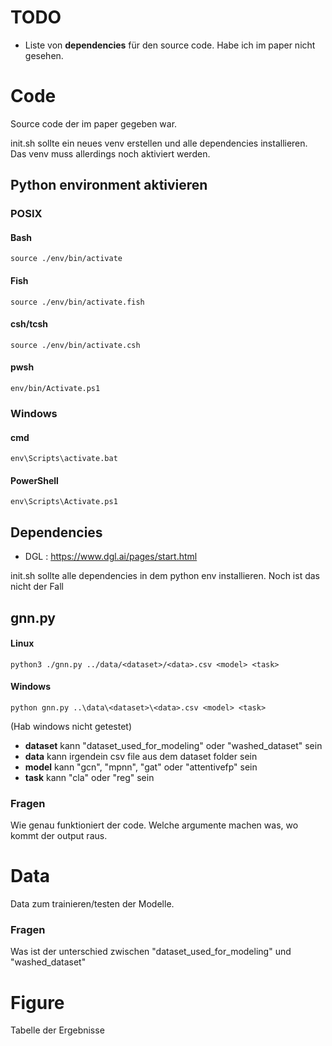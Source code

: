 # TODO

- Liste von **dependencies** für den source code. Habe ich im paper nicht gesehen.

# Code

Source code der im paper gegeben war.

init.sh sollte ein neues venv erstellen und alle dependencies installieren. Das venv muss allerdings noch aktiviert werden.

## Python environment aktivieren

### POSIX

#### Bash
    source ./env/bin/activate
#### Fish 
    source ./env/bin/activate.fish
#### csh/tcsh
    source ./env/bin/activate.csh
#### pwsh
    env/bin/Activate.ps1

### Windows

#### cmd
    env\Scripts\activate.bat
#### PowerShell
    env\Scripts\Activate.ps1

## Dependencies

- DGL : https://www.dgl.ai/pages/start.html

init.sh sollte alle dependencies in dem python env installieren. Noch ist das nicht der Fall

## gnn.py

#### Linux
    python3 ./gnn.py ../data/<dataset>/<data>.csv <model> <task>
#### Windows
    python gnn.py ..\data\<dataset>\<data>.csv <model> <task>
(Hab windows nicht getestet)

- **dataset** kann "dataset_used_for_modeling" oder "washed_dataset" sein
- **data** kann irgendein csv file aus dem dataset folder sein
- **model** kann "gcn", "mpnn", "gat" oder "attentivefp" sein
- **task** kann "cla" oder "reg" sein

### Fragen

Wie genau funktioniert der code. Welche argumente machen was, wo kommt der output raus.

# Data

Data zum trainieren/testen der Modelle.

### Fragen

Was ist der unterschied zwischen "dataset_used_for_modeling" und "washed_dataset"

# Figure

Tabelle der Ergebnisse
